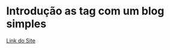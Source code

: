 # Introdução as tag com um blog simples

[Link do Site](https://cesar-augusto-costa.github.io/curso_proz_introducao_programacao_web/01_introducao/index.html)